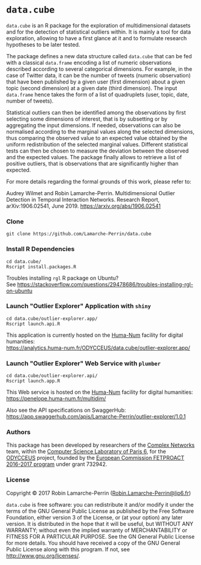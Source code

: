 # `data.cube`

`data.cube` is an R package for the exploration of multidimensional datasets and for the detection of statistical outliers within. It is mainly a tool for data exploration, allowing to have a first glance at it and to formulate research hypotheses to be later tested.

The package defines a new data structure called `data.cube` that can be fed with a classical `data.frame` encoding a list of numeric observations described according to several categorical dimensions. For example, in the case of Twitter data, it can be the number of tweets (numeric observation) that have been published by a given user (first dimension) about a given topic (second dimension) at a given date (third dimension). The input `data.frame` hence takes the form of a list of quadruplets (user, topic, date, number of tweets).

Statistical outliers can then be identified among the observations by first selecting some dimensions of interest, that is by subsetting or by aggregating the input dimensions. If needed, observations can also be normalised according to the marginal values along the selected dimensions, thus comparing the observed value to an expected value obtained by the uniform redistribution of the selected marginal values. Different statistical tests can then be chosen to measure the deviation between the observed and the expected values. The package finally allows to retrieve a list of positive outliers, that is observations that are significantly higher than expected.

For more details regarding the formal grounds of this work, please refer to:

Audrey Wilmet and Robin Lamarche-Perrin. Multidimensional Outlier Detection in Temporal Interaction Networks. Research Report, arXiv:1906.02541, June 2019.
<https://arxiv.org/abs/1906.02541>


### Clone

```
git clone https://github.com/Lamarche-Perrin/data.cube
```

### Install R Dependencies

```
cd data.cube/
Rscript install.packages.R
```

Troubles installing `rgl` R package on Ubuntu?  
See https://stackoverflow.com/questions/29478686/troubles-installing-rgl-on-ubuntu

### Launch "Outlier Explorer" Application with `shiny`

```
cd data.cube/outlier-explorer.app/
Rscript launch.api.R
```
This application is currently hosted on the [Huma-Num](https://www.huma-num.fr/about-us) facility for digital humanities:  
https://analytics.huma-num.fr/ODYCCEUS/data.cube/outlier-explorer.app/

### Launch "Outlier Explorer" Web Service with `plumber`

```
cd data.cube/outlier-explorer.api/
Rscript launch.app.R
```
This Web service is hosted on the [Huma-Num](https://www.huma-num.fr/about-us) facility for digital humanities:  
https://penelope.huma-num.fr/multidim/

Also see the API specifications on SwaggerHub:  
https://app.swaggerhub.com/apis/Lamarche-Perrin/outlier-explorer/1.0.1

### Authors

This package has been developed by researchers of the [Complex Networks](http://www.complexnetworks.fr/) team, within the [Computer Science Laboratory of Paris 6](https://www.lip6.fr/), for the [ODYCCEUS](https://www.odycceus.eu/) project, founded by the [European Commission FETPROACT 2016-2017 program](https://ec.europa.eu/research/participants/portal/desktop/en/opportunities/h2020/calls/h2020-fetproact-2016-2017.html) under grant 732942.


### License

Copyright © 2017 Robin Lamarche-Perrin (<Robin.Lamarche-Perrin@lip6.fr>)

`data.cube` is free software: you can redistribute it and/or modify it under the terms of the GNU General Public License as published by the Free Software Foundation, either version 3 of the License, or (at your option) any later version. It is distributed in the hope that it will be useful, but WITHOUT ANY WARRANTY; without even the implied warranty of MERCHANTABILITY or FITNESS FOR A PARTICULAR PURPOSE. See the GN  General Public License for more details. You should have received a copy of the GNU General Public License along with this program. If not, see <http://www.gnu.org/licenses/>.
